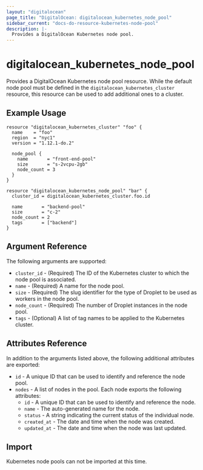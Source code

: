 ```yaml
---
layout: "digitalocean"
page_title: "DigitalOcean: digitalocean_kubernetes_node_pool"
sidebar_current: "docs-do-resource-kubernetes-node-pool"
description: |-
  Provides a DigitalOcean Kubernetes node pool.
---
```


# digitalocean\_kubernetes\_node\_pool

Provides a DigitalOcean Kubernetes node pool resource. While the default node pool must be defined in the `digitalocean_kubernetes_cluster` resource, this resource can be used to add additional ones to a cluster.

## Example Usage

```hcl
resource "digitalocean_kubernetes_cluster" "foo" {
  name    = "foo"
  region  = "nyc1"
  version = "1.12.1-do.2"

  node_pool {
    name       = "front-end-pool"
    size       = "s-2vcpu-2gb"
    node_count = 3
  }
}

resource "digitalocean_kubernetes_node_pool" "bar" {
  cluster_id = digitalocean_kubernetes_cluster.foo.id

  name       = "backend-pool"
  size       = "c-2"
  node_count = 2
  tags       = ["backend"]
}
```


## Argument Reference

The following arguments are supported:

* `cluster_id` - (Required) The ID of the Kubernetes cluster to which the node pool is associated.
* `name` - (Required) A name for the node pool.
* `size` - (Required) The slug identifier for the type of Droplet to be used as workers in the node pool.
* `node_count` - (Required) The number of Droplet instances in the node pool.
* `tags` - (Optional) A list of tag names to be applied to the Kubernetes cluster.

## Attributes Reference

In addition to the arguments listed above, the following additional attributes are exported:

* `id` -  A unique ID that can be used to identify and reference the node pool.
* `nodes` - A list of nodes in the pool. Each node exports the following attributes:
  - `id` -  A unique ID that can be used to identify and reference the node.
  - `name` - The auto-generated name for the node.
  - `status` -  A string indicating the current status of the individual node.
  - `created_at` - The date and time when the node was created.
  - `updated_at` - The date and time when the node was last updated.

## Import

Kubernetes node pools can not be imported at this time.
